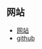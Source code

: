 
## 网站

- [网站](https://pkg.go.dev/go.etcd.io/bbolt#section-readme)
- [github](https://github.com/etcd-io/bbolt)